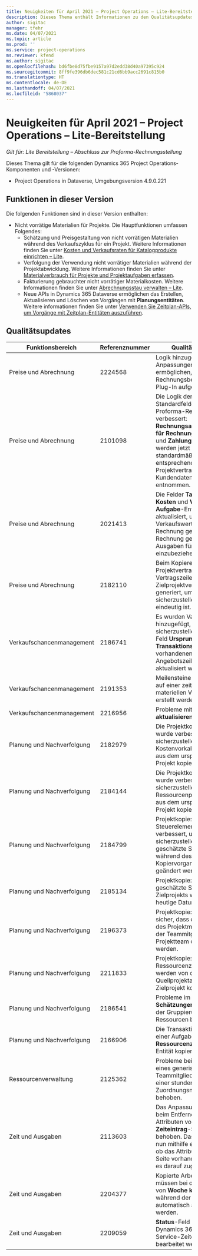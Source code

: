 ```yaml
---
title: Neuigkeiten für April 2021 – Project Operations – Lite-Bereitstellung
description: Dieses Thema enthält Informationen zu den Qualitätsupdates, die in der Version von Project Operations – Lite-Bereitstellung vom April 2021 verfügbar sind.
author: sigitac
manager: tfehr
ms.date: 04/07/2021
ms.topic: article
ms.prod: ''
ms.service: project-operations
ms.reviewer: kfend
ms.author: sigitac
ms.openlocfilehash: bd6fbe8d75fbe9157a97d2edd38d40a97395c924
ms.sourcegitcommit: 8ff9fe396db6dec581c21cd6bb9acc2691c815b0
ms.translationtype: HT
ms.contentlocale: de-DE
ms.lasthandoff: 04/07/2021
ms.locfileid: "5868037"
---
```

# <a name="whats-new-april-2021---project-operations-lite-deployment"></a>Neuigkeiten für April 2021 – Project Operations – Lite-Bereitstellung

_Gilt für: Lite Bereitstellung – Abschluss zur Proforma-Rechnungsstellung_

Dieses Thema gilt für die folgenden Dynamics 365 Project Operations-Komponenten und -Versionen:

  - Project Operations in Dataverse, Umgebungsversion 4.9.0.221 

## <a name="features-included-in-this-release"></a>Funktionen in dieser Version

Die folgenden Funktionen sind in dieser Version enthalten:

- Nicht vorrätige Materialien für Projekte. Die Hauptfunktionen umfassen Folgendes:
  - Schätzung und Preisgestaltung von nicht vorrätigen Materialien während des Verkaufszyklus für ein Projekt. Weitere Informationen finden Sie unter [Kosten und Verkaufsraten für Katalogprodukte einrichten – Lite](../pricing-costing/set-up-cost-sales-rates-catalog-products.md).
  - Verfolgung der Verwendung nicht vorrätiger Materialien während der Projektabwicklung. Weitere Informationen finden Sie unter [Materialverbrauch für Projekte und Projektaufgaben erfassen](../../material/material-usage-log.md).
  - Fakturierung gebrauchter nicht vorrätiger Materialkosten. Weitere Informationen finden Sie unter [Abrechnungsstau verwalten – Lite](../proforma-invoicing/manage-billing-backlog-sales.md#product-billing-backlog).
  - Neue APIs in Dynamics 365 Dataverse ermöglichen das Erstellen, Aktualisieren und Löschen von Vorgängen mit **Planungsentitäten**. Weitere informationen finden Sie unter [Verwenden Sie Zeitplan-APIs, um Vorgänge mit Zeitplan-Entitäten auszuführen](../../project-management/schedule-api-preview.md).

## <a name="quality-updates"></a>Qualitätsupdates

| **Funktionsbereich** | **Referenznummer** | **Qualitätsupdate** |
| --- | --- | --- |
| Preise und Abrechnung | 2224568 | Logik hinzugefügt, um Anpassungen zu ermöglichen, bei denen das Rechnungsbestätigungs-Plug-In aufgerufen wird. |
| Preise und Abrechnung | 2101098 | Die Logik der Standardfelder für die Proforma-Rechnung wurde verbessert: **Rechnungsadresse**, **Name für Rechnungsadresse** und **Zahlungsbedingungen** werden jetzt standardmäßig aus dem entsprechenden Projektvertrags-Kundendatensatz entnommen. |
| Preise und Abrechnung | 2021413 | Die Felder **Tatsächliche Kosten** und **Vertrieb** in der **Aufgabe**-Entität wurden aktualisiert, um Verkaufswerte aus nicht in Rechnung gestellten und in Rechnung gestellten Ausgaben für Aufgaben einzubeziehen. |
| Preise und Abrechnung | 2182110 | Beim Kopieren eines Projektvertrags wird die Vertragszeilen-ID im Zielprojektvertrag neu generiert, um sicherzustellen, dass sie eindeutig ist. |
| Verkaufschancenmanagement | 2186741 | Es wurden Validierungen hinzugefügt, um sicherzustellen, dass das Feld **Ursprung** und **Transaktionstyp** nicht auf vorhandenen Angebotszeilendetails aktualisiert werden kann. |
| Verkaufschancenmanagement | 2191353 | Meilensteine dürfen nicht auf einer zeitlichen und materiellen Vertragszeile erstellt werden. |
| Verkaufschancenmanagement | 2216956 | Probleme mit **Preise aktualisieren** behoben. |
| Planung und Nachverfolgung | 2182979 | Die Projektkopierfunktion wurde verbessert, um sicherzustellen, dass die Kostenvorkalkulationszeilen aus dem ursprünglichen Projekt kopiert werden. |
| Planung und Nachverfolgung | 2184144 | Die Projektkopierfunktion wurde verbessert, um sicherzustellen, dass der Ressourcenpositionsname aus dem ursprünglichen Projekt kopiert wird. |
| Planung und Nachverfolgung | 2184799 | Projektkopie: Das Steuerelement wurde verbessert, um sicherzustellen, dass das geschätzte Startdatum während des Kopiervorgangs nicht geändert werden kann. |
| Planung und Nachverfolgung | 2185134 | Projektkopie: Das geschätzte Startdatum des Zielprojekts wird auf das heutige Datum festgelegt. |
| Planung und Nachverfolgung | 2196373 | Projektkopie: Stellen Sie sicher, dass die Datensätze des Projektmanagers und der Teammitglieder nicht im Projektteam dupliziert werden. |
| Planung und Nachverfolgung | 2211833 | Projektkopie: Ressourcenzuweisungen werden von der Quellprojektaufgabe in das Zielprojekt kopiert. |
| Planung und Nachverfolgung | 2186541 | Probleme im **Schätzungen**-Raster bei der Gruppierung nach Ressourcen behoben. |
| Planung und Nachverfolgung | 2166906 | Die Transaktionskategorie einer Aufgabe muss in die **Ressourcenzuweisung**-Entität kopiert werden. |
| Ressourcenverwaltung | 2125362 | Probleme beim Erstellen eines generischen Teammitglieds mithilfe einer stundenbasierten Zuordnungsmethode behoben. |
| Zeit und Ausgaben | 2113603 | Das Anpassungsproblem beim Entfernen von Attributen von der **Zeiteintrag**-Seite wurde behoben. Das System prüft nun mithilfe eines Skripts, ob das Attribut auf der Seite vorhanden ist, bevor es darauf zugreift. |
| Zeit und Ausgaben | 2204377 | Kopierte Arbeitszeittabellen müssen bei der Auswahl von **Woche kopieren** während der Zeiteingabe automatisch angezeigt werden. |
| Zeit und Ausgaben | 2209059 | **Status**-Feld kann für Dynamics 365 Field Service-Zeiteinträge bearbeitet werden. |
